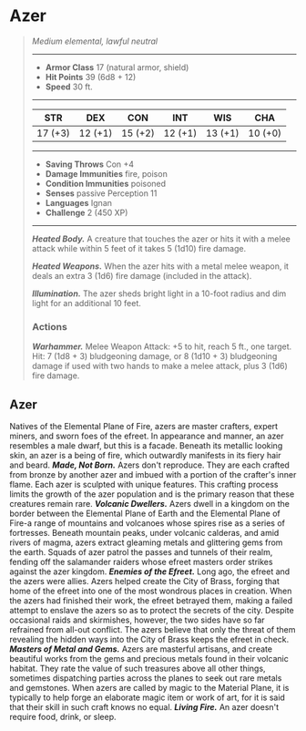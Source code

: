 # Azer
>*Medium elemental, lawful neutral*
>___
>- **Armor Class** 17 (natural armor, shield)
>- **Hit Points** 39 (6d8 + 12)
>- **Speed** 30 ft.
>___
>|STR|DEX|CON|INT|WIS|CHA|
>|:---:|:---:|:---:|:---:|:---:|:---:|
>|17 (+3)|12 (+1)|15 (+2)|12 (+1)|13 (+1)|10 (+0)|
>___
>- **Saving Throws** Con +4
>- **Damage Immunities** fire, poison
>- **Condition Immunities** poisoned
>- **Senses** passive Perception 11
>- **Languages** Ignan
>- **Challenge** 2 (450 XP)
>___
>***Heated Body.*** A creature that touches the azer or hits it with a melee attack while within 5 feet of it takes 5 (1d10) fire damage.  
>
>***Heated Weapons.*** When the azer hits with a metal melee weapon, it deals an extra 3 (1d6) fire damage (included in the attack).  
>
>***Illumination.*** The azer sheds bright light in a 10-foot radius and dim light for an additional 10 feet.  
>
>### Actions
>***Warhammer.*** Melee Weapon Attack: +5 to hit, reach 5 ft., one target. Hit: 7 (1d8 + 3) bludgeoning damage, or 8 (1d10 + 3) bludgeoning damage if used with two hands to make a melee attack, plus 3 (1d6) fire damage.
## Azer
Natives of the Elemental Plane of Fire, azers are master crafters, expert miners, and sworn foes of the efreet. In appearance and manner, an azer resembles a male dwarf, but this is a facade. Beneath its metallic looking skin, an azer is a being of fire, which outwardly manifests in its fiery hair and beard.
***Made, Not Born.***  Azers don't reproduce. They are each crafted from bronze by another azer and imbued with a portion of the crafter's inner flame. Each azer is sculpted with unique features. This crafting process limits the growth of the azer population and is the primary reason that these creatures remain rare.
***Volcanic Dwellers.*** Azers dwell in a kingdom on the border between the Elemental Plane of Earth and the Elemental Plane of Fire-a range of mountains and volcanoes whose spires rise as a series of fortresses. Beneath mountain peaks, under volcanic calderas, and amid rivers of magma, azers extract gleaming metals and glittering gems from the earth. Squads of azer patrol the passes and tunnels of their realm, fending off the salamander raiders whose efreet masters order strikes against the azer kingdom.
***Enemies of the Efreet.*** Long ago, the efreet and the azers were allies. Azers helped create the City of Brass, forging that home of the efreet into one of the most wondrous places in creation. When the azers had finished their work, the efreet betrayed them, making a failed attempt to enslave the azers so as to protect the secrets of the city. Despite occasional raids and skirmishes, however, the two sides have so far refrained from all-out conflict. The azers believe that only the threat of them revealing the hidden ways into the City of Brass keeps the efreet in check.
***Masters of Metal and Gems.*** Azers are masterful artisans, and create beautiful works from the gems and precious metals found in their volcanic habitat. They rate the value of such treasures above all other things, sometimes dispatching parties across the planes to seek out rare metals and gemstones.
When azers are called by magic to the Material Plane, it is typically to help forge an elaborate magic item or work of art, for it is said that their skill in such craft knows no equal.
***Living Fire.*** An azer doesn't require food, drink, or sleep.